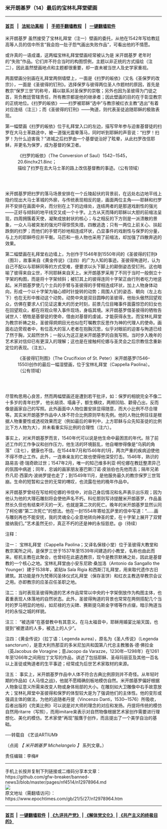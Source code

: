 ### 米开朗基罗（14）最后的宝林礼拜堂壁画
------------------------

#### [首页](https://github.com/gfw-breaker/banned-news3/blob/master/README.md) &nbsp;&nbsp;|&nbsp;&nbsp; [法轮功真相](https://github.com/begood0513/basic/blob/master/README.md)  &nbsp;&nbsp;|&nbsp;&nbsp; [手把手翻墙教程](https://github.com/gfw-breaker/guides/wiki)  &nbsp;&nbsp;|&nbsp;&nbsp; [一键翻墙软件](https://github.com/gfw-breaker/nogfw/blob/master/README.md)  



<div><p>
 <ok href="https://www.epochtimes.com/gb/tag/%E7%B1%B3%E5%BC%80%E6%9C%97%E5%9F%BA%E7%BD%97.html">
  米开朗基罗
 </ok>
 虽然接受了宝林礼拜堂（注一）壁画的委托，从他在1542年写给教廷高等人员的信中所言“我会抱一肚子怨气画出失败作品”，可看出他的不情愿。
</p>
<p>
 或许真的一语成谶，这两幅宝林礼拜堂壁画经常被认为是
 <ok href="https://www.epochtimes.com/gb/tag/%E7%B1%B3%E5%BC%80%E6%9C%97%E5%9F%BA%E7%BD%97.html">
  米开朗基罗
 </ok>
 老年时的“失败”作品。它们并不符合当时的构图惯例，主题以非正统的方式描绘（注二），因此虽然壁画地点和主题都很重要，却一直未被当世人及史学家重视。
</p>
<p>
 两面壁画分别画在礼拜堂两侧墙壁上，一面是《扫罗的皈依》（又名《圣保罗的改宗》），一面是《圣彼得的钉刑》。选择保罗与彼得两位圣人作题材的原因，首先是教宗“保罗三世”的称号，藉以联系对圣保罗的崇敬；另外也因为圣彼得为门徒之首，背负教廷管辖责任，所有教宗都是他的继承者；因此壁画的目的在于彰显教宗的正统地位。《扫罗的皈依》——扫罗被耶稣“选中”与教宗被红衣主教“选出”有着对应连结（注三）；而《圣彼得的钉刑》——殉道，则代表圣徒追随耶稣的极致表现。
</p>
<p>
 第一幅壁画《扫罗的皈依》位于礼拜堂入口的左边，描写早年参与迫害基督徒的扫罗在大马士革路途中，被一道强光震晕落马，同时听到耶稣的声音说：“扫罗！扫罗！为什么迫害我？”进城之后扫罗由一个基督徒治好了眩晕，从此扫罗改信耶稣，并更名为保罗，成为基督的保卫者。
</p>
<figure aria-describedby="caption-attachment-12979041" class="wp-caption aligncenter" id="attachment_12979041" style="width: 450px">
 <ok href="https://i.epochtimes.com/assets/uploads/2021/05/id12979041-Michelangelo_-_Bekehrung_des_heiligen_Paulus.jpeg" target="_blank">
  <img alt="" class="wp-image-12979041" src="https://i.epochtimes.com/assets/uploads/2021/05/id12979041-Michelangelo_-_Bekehrung_des_heiligen_Paulus-450x422.jpeg"/>
 </ok>
 <br/><figcaption class="wp-caption-text" id="caption-attachment-12979041">
  《扫罗的皈依》（The Conversion of Saul）1542─1545，20.6inchx21.8inc；
  <br/>
  描绘了扫罗在去大马士革的路上改信基督教的事迹。（公有领域）
 </figcaption><br/>
</figure><br/>
<p>
 米开朗基罗把扫罗的落马场景安排在一个丘陵起伏的背景前，在远处右边地平线上隐约现出大马士革城的外廓，与传统表现相反的是，画面两位主角——耶稣和扫罗并不安排在画面中央，而分别在上下的边缘处，连结两者的是那道戏剧性的强光——正好与倾斜的地平线交叉成一个十字。上方从天而降的耶稣以大胆的前缩法呈现，四周拥簇着天使，凝聚成放射状的核心；与之相反的下方则是一派溃散的景象，一众人马被突发的强光吓得惊慌失措，四散逃逸；只有一两位上前关心、扶起跌倒的扫罗；而他们的手臂巧妙地相连成环状，凸显事件的戏剧性与保罗的分量，与上方的耶稣呼应并平衡。马匹和一些人物也采用了前缩法，却加强了四散奔逃的效果。
</p>
<p>
 第二幅壁画在礼拜堂右边墙上，为创作于1546年到1550年间的《圣彼得的钉刑》（图3），故事来自《黄金传说》（注四）的广为人知的事迹。圣彼得殉道时，认为自己不配以与耶稣同等的方式受难，便要求以头下脚上的颠倒姿态受钉刑。这也暗喻了彼得来自尘世，不同耶稣来自天上。米开朗基罗采用了不同于当时一般倒立十字架的构图，而是将十字架倾斜；被钉其上的彼得连同十字架正由行刑者吃力地竖起。米开朗基罗使几个士兵的手臂与圣彼得的手臂相连成环状，加上人物身体动向，形成一个以十字架为轴心顺时针旋转的动势；周围人们的姿态、朝向（左上右下）也在无形中推动这个动势。动势中央是双目圆睁的圣彼得，他抬头傲然回望观众，仿佛在要求人们见证这重大的历史时刻，前景几位目睹事件面露惊恐的妇女也在回望观众，都在将观众带入事件现场，身临其境。米开朗基罗借圣彼得的牺牲告诫世人：牺牲是基督徒的使命，借由对基督的虔诚，才能获得永生。而宝林礼拜堂为教宗祈祷之处，圣彼得炯炯目光也似在叮嘱教宗反思作为神的代理人的使命。画面右边旁观者中，有位高大的盲人老者在抱胸沉思，似乎对眼前的迫害与殉道已经了然于胸，又超然世外；一般认为这正是米开朗基罗的自我写照。当时步入晚年的艺术家对信仰已有更深入的理解；这也是在接触柯伦娜与圣灵会之后宗教信念重新定位的表现。（注五）。
</p>
<figure aria-describedby="caption-attachment-12979052" class="wp-caption aligncenter" id="attachment_12979052" style="width: 450px">
 <ok href="https://i.epochtimes.com/assets/uploads/2021/05/id12979052-Martyrdom_Michelangelo.jpg" target="_blank">
  <img alt="" class="size-medium wp-image-12979052" src="https://i.epochtimes.com/assets/uploads/2021/05/id12979052-Martyrdom_Michelangelo-450x416.jpg"/>
 </ok>
 <br/><figcaption class="wp-caption-text" id="caption-attachment-12979052">
  《圣彼得钉刑图》（The Crucifixion of St. Peter）米开朗基罗(1546–1550)创作的最后一幅湿壁画，位于宝林礼拜堂（Cappella Paolina）。（公有领域）
 </figcaption><br/>
</figure><br/>
<p>
 尽管构思用心良苦，然而两幅壁画还是遭到若干批评，如：保罗的相貌完全不像二十多岁的青年扫罗， 他长胡须、塌鼻子，额生横纹，两颊凹陷、颧骨凸出，反而像是画家自己的写照。此外画面中人物位置安排显得随意，而大小比例不尽合理等。其实米开朗基罗作品中人体不符合比例原则早有先例。他的人物比例往往是根据人物重要性或透视效果而定（例如最后的审判中，上方耶稣与众先知圣徒的比例比下方人物为大），并未看重实际比例的合理性（注六）。
</p>
<p>
 事实上，对米开朗基罗而言，1540年代可以说是他生命中最困苦的年代。除了前述工作的工作争议和创作压力，他生活的环境脏乱，他自嘲惨得像是“乌鸦的角落”（注七），健康也不佳。在1544年7月和1546年的1月，两次严重的疾病迫使他不得不停止工作。此外，一连串亲友的亡故也使得他深受打击。1546年，熟识的路易吉‧德‧瑞奇欧过世；1547年2月，唯一的知己维多利亚‧柯伦娜在教廷整肃异己的氛围中病逝；同年，忠诚的画家朋友塞巴斯汀诺‧皮翁伯也先他而去；隔年兄弟乔凡尼‧西蒙内‧波纳罗提也走了；到1549年11月，是他服务最久的教宗保罗三世驾崩。生命的短暂和尘世的无常的喟叹，也流露在他的晚年作品中。
</p>
<p>
 米开朗基罗曾经在写给柯伦娜的书信中，对自己身后情况和名声表示出乐观；因为他认为他的大理石雕刻将会使他声名不朽。科伦那则写诗提醒米开朗基罗，作品虽然长久但也有结束坏灭的一天，也就是第二次的死亡。晚年的米开朗基罗显然认同了柯伦娜“第二次死亡”的想法。他在一封1554年寄给瓦萨里的信中写道：“……画与雕刻再也不能安抚，我的灵魂全心全意地转向神圣的爱，在十字架上展开了双臂接纳我们。”艺术虽然无价，真正不朽的还是神的永恒慈悲。@（待续）
</p>
<p>
 注释：
</p>
<p>
 注一： 宝林礼拜堂（Cappella Paolina；又译名保禄小堂）位于圣彼得大教堂和教宗寓所之间，是保罗三世于1537年至1539年间建造的小教堂，名称也由此而来。枢机主教在此聚会，也曾经在此遴选教宗，现今是教宗默祷之处，因此是基督教的一个核心之地。宝林礼拜堂由小安东尼欧‧桑加洛（Antonio da Sangallo the Younger）建于1538年，紧贴la Sala Rigia 和西斯汀礼拜堂，用来取代遗作古旧建筑。其功能是作为梵蒂冈圣体仪式礼拜堂（保存圣饼）和红衣主教选举教宗会议之用。亦即教宗的应圣召任圣职之地。
</p>
<p>
 注二：当时表现圣彼得殉道的艺术作品常常以中央的十字架倒放作为构图主体，也着重表现人体落地的自然状态。此外，圣彼得殉道的背景也常常在两侧搭配几个当时的罗马明显的地标，如尼禄的方尖碑、赛斯提乌斯金字塔等作点缀，暗示殉道当时的永恒之城的样貌。
</p>
<p>
 注三： “被选择”在基督教中有其意义。在马太福音中，耶稣用婚宴比喻天国，也提到“被邀请的人多，被选上的人少”。
</p>
<p>
 注四：《黄金传说》（拉丁语：Legenda aurea），原名为《圣人传说》（Legenda sanctorum），是意大利热那亚的多米尼加共和国第八代总主教雅各‧德‧佛拉金（英Jacobus de Voragine；意Jacopo da Varazze，1230年─1298年）在1261年至1266年之间用拉丁文写的作品，讲述了包括耶稣、圣母玛丽亚及其他一百名以上圣徒或殉道者的生平事迹；经常成为后世艺术家取材的来源。
</p>
<p>
 注五： 事实上，米开朗基罗作品中人体不符合古典比例原则并不奇怪。从年轻时期的作品如《人马怪之战》，他就不愿精确刻板地模仿自然。米开朗基罗偏好根据人物象征意义所需来改变人物或身体局部的大小。在雕刻如大卫雕像中右手故意放大；宝林礼拜堂中圣彼得和保罗的体型较大是为了强调他们的主体性。他的变形或强调主体的做法，为他的追随者丹提（Vincenzo Danti，1530─1576）所吸收，后者出版的《完美比例》可以说是对大师的理念的对应和发扬。丹提将传统的模仿自然用ritarre（写照），而用imitare来表示对自然物像根据艺术家创作需要进行理想化、美化的模仿。艺术家使“再现”服膺于创作，而且提出了一个美学自治的基础。
</p>
<p>
 ──转载自
 <ok href="https://artium.co/zh-hant/node/172">
  《艺谈ARTIUM》
 </ok>
</p>
<p>
 （点阅
 <em>
  【
  <ok href="https://www.epochtimes.com/gb/tag/%e7%b1%b3%e9%96%8b%e6%9c%97%e5%9f%ba%e7%be%85michelangelo.html">
   米开朗基罗 Michelangelo
  </ok>
  】
 </em>
 系列文章。）
</p>
<p>
 责任编辑：李梅#
</p>
</div>
<hr/>
手机上长按并复制下列链接或二维码分享本文章：<br/>
https://github.com/gfw-breaker/banned-news3/blob/master/pages/nf4514/n12978964.md <br/>
<a href='https://github.com/gfw-breaker/banned-news3/blob/master/pages/nf4514/n12978964.md'><img src='https://github.com/gfw-breaker/banned-news3/blob/master/pages/nf4514/n12978964.md.png'/></a> <br/>
原文地址（需翻墙访问）：https://www.epochtimes.com/gb/21/5/27/n12978964.htm


------------------------
#### [首页](https://github.com/gfw-breaker/banned-news3/blob/master/README.md) &nbsp;|&nbsp; [一键翻墙软件](https://github.com/gfw-breaker/nogfw/blob/master/README.md) &nbsp;| [《九评共产党》](https://github.com/gfw-breaker/9ping.md/blob/master/README.md#九评之一评共产党是什么) | [《解体党文化》](https://github.com/gfw-breaker/jtdwh.md/blob/master/README.md) | [《共产主义的终极目的》](https://github.com/gfw-breaker/gczydzjmd.md/blob/master/README.md)


<img src='http://gfw-breaker.win/banned-news3/pages/nf4514/n12978964.md' width='0px' height='0px'/>